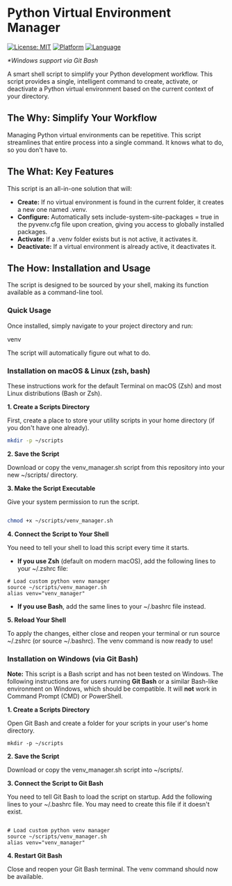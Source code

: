 
# Python Virtual Environment Manager
[![License: MIT](https://img.shields.io/badge/License-MIT-yellow.svg)](https://opensource.org/licenses/MIT)
[![Platform](https://img.shields.io/badge/Platform-macOS%20%7C%20Linux%20%7C%20Windows*-blue)](README.md#installation)
[![Language](https://img.shields.io/badge/Language-Shell%20Script-black)](venv_manager.sh)

*\*Windows support via Git Bash*

A smart shell script to simplify your Python development workflow. This script provides a single, intelligent command to create, activate, or deactivate a Python virtual environment based on the current context of your directory.


## The Why: Simplify Your Workflow

Managing Python virtual environments can be repetitive. This script streamlines that entire process into a single command. It knows what to do, so you don't have to.


## The What: Key Features

This script is an all-in-one solution that will:



* **Create:** If no virtual environment is found in the current folder, it creates a new one named .venv.
* **Configure:** Automatically sets include-system-site-packages = true in the pyvenv.cfg file upon creation, giving you access to globally installed packages.
* **Activate:** If a .venv folder exists but is not active, it activates it.
* **Deactivate:** If a virtual environment is already active, it deactivates it.


## The How: Installation and Usage

The script is designed to be sourced by your shell, making its function available as a command-line tool.


### Quick Usage

Once installed, simply navigate to your project directory and run:

venv 


The script will automatically figure out what to do.


### Installation on macOS & Linux (zsh, bash)

These instructions work for the default Terminal on macOS (Zsh) and most Linux distributions (Bash or Zsh).

**1. Create a Scripts Directory**

First, create a place to store your utility scripts in your home directory (if you don't have one already).

```bash
mkdir -p ~/scripts 

```

**2. Save the Script**

Download or copy the venv_manager.sh script from this repository into your new ~/scripts/ directory.

**3. Make the Script Executable**

Give your system permission to run the script.

```bash

chmod +x ~/scripts/venv_manager.sh 

```


**4. Connect the Script to Your Shell**

You need to tell your shell to load this script every time it starts.



* **If you use Zsh** (default on modern macOS), add the following lines to your ~/.zshrc file:

```
# Load custom python venv manager
source ~/scripts/venv_manager.sh
alias venv="venv_manager"

```

* **If you use Bash**, add the same lines to your ~/.bashrc file instead.

**5. Reload Your Shell**

To apply the changes, either close and reopen your terminal or run source ~/.zshrc (or source ~/.bashrc). The venv command is now ready to use!


### Installation on Windows (via Git Bash)

**Note:** This script is a Bash script and has not been tested on Windows. The following instructions are for users running **Git Bash** or a similar Bash-like environment on Windows, which should be compatible. It will **not** work in Command Prompt (CMD) or PowerShell.

**1. Create a Scripts Directory**

Open Git Bash and create a folder for your scripts in your user's home directory.

```
mkdir -p ~/scripts 

```


**2. Save the Script**

Download or copy the venv_manager.sh script into ~/scripts/.

**3. Connect the Script to Git Bash**

You need to tell Git Bash to load the script on startup. Add the following lines to your ~/.bashrc file. You may need to create this file if it doesn't exist.

```

# Load custom python venv manager
source ~/scripts/venv_manager.sh 
alias venv="venv_manager" 

```

**4. Restart Git Bash**

Close and reopen your Git Bash terminal. The venv command should now be available.
